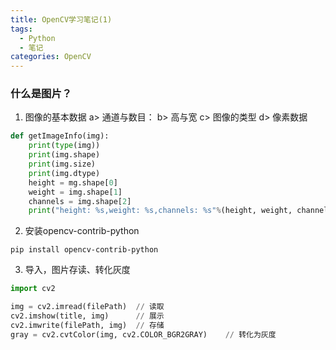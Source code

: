 ```yaml
---
title: OpenCV学习笔记(1)
tags: 
  - Python
  - 笔记
categories: OpenCV
---
```


### 什么是图片？

1. 图像的基本数据
a> 通道与数目：
b> 高与宽
c> 图像的类型
d> 像素数据
````python
def getImageInfo(img):
	print(type(img))
	print(img.shape)
	print(img.size)
	print(img.dtype)
	height = mg.shape[0]
	weight = img.shape[1]
	channels = img.shape[2]
	print("height: %s,weight: %s,channels: %s"%(height, weight, channels))
````

2. 安装opencv-contrib-python
````
pip install opencv-contrib-python
````

3. 导入，图片存读、转化灰度
````python
import cv2

img = cv2.imread(filePath)	// 读取
cv2.imshow(title, img)		// 展示
cv2.imwrite(filePath, img)	// 存储
gray = cv2.cvtColor(img, cv2.COLOR_BGR2GRAY)	// 转化为灰度
````

